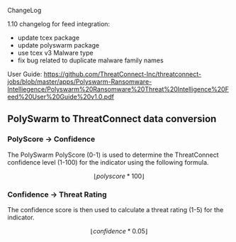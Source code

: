 ChangeLog

1.10 changelog for feed integration:
- update tcex package
- update polyswarm package
- use tcex v3 Malware type
- fix bug related to duplicate malware family names

User Guide: https://github.com/ThreatConnect-Inc/threatconnect-jobs/blob/master/apps/Polyswarm-Ransomware-Intelliegence/Polyswarm%20Ransomware%20Threat%20Intelligence%20Feed%20User%20Guide%20v1.0.pdf


## PolySwarm to ThreatConnect data conversion

### PolyScore -> Confidence
The PolySwarm PolyScore (0-1) is used to determine the ThreatConnect confidence level (1-100) for the indicator using the following formula.

$$  \lfloor polyscore*100 \rfloor $$


### Confidence -> Threat Rating
The confidence score is then used to calculate a threat rating (1-5) for the indicator.

$$  \lfloor confidence * 0.05 \rfloor $$